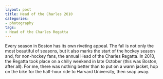 ```yaml
---
layout: post
title: Head of the Charles 2010
categories:
- photography
tags:
- Head of the Charles Regatta
---
```

Every season in Boston has its own riveting appeal.  The fall is not only the most beautiful of seasons, but it also marks the start of the hockey season and, for non-hockey fans, the annual Head of the Charles Regatta.  In 2010, the Regatta took place on a chilly weekend in late October (this was Boston, after all).  For me, there was nothing better than to put on a warm jacket, hop on the bike for the half-hour ride to Harvard University, then snap away.

